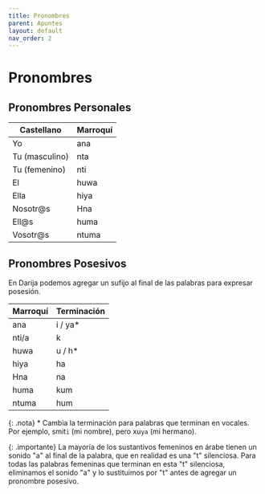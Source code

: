 ```yaml
---
title: Pronombres
parent: Apuntes
layout: default
nav_order: 2
---
```


# Pronombres

## Pronombres Personales

| Castellano     | Marroquí |
|----------------|----------|
| Yo             | ana      |
| Tu (masculino) | nta      |
| Tu (femenino)  | nti      |
| El             | huwa     |
| Ella           | hiya     |
| Nosotr@s       | Hna      |
| Ell@s          | huma     |
| Vosotr@s       | ntuma    |


## Pronombres Posesivos
En Darija podemos agregar un sufijo al final de las palabras para expresar posesión.

| Marroquí | Terminación |
|----------|-------------|
| ana      | i / ya*     |
| nti/a    | k           |
| huwa     | u / h*      |
| hiya     | ha          |
| Hna      | na          |
| huma     | kum         |
| ntuma    | hum         |

{: .nota}
\* Cambia la terminación para palabras que terminan en vocales. Por ejemplo, smit`i` (mi nombre), pero xu`ya` (mi hermano).


{: .importante}
La mayoría de los sustantivos femeninos en árabe tienen un sonido "a" al final de la palabra, que en realidad es una "t" silenciosa. Para todas las palabras femeninas que terminan en esta "t" silenciosa, eliminamos el sonido "a" y lo sustituimos por "t" antes de agregar un pronombre posesivo.
